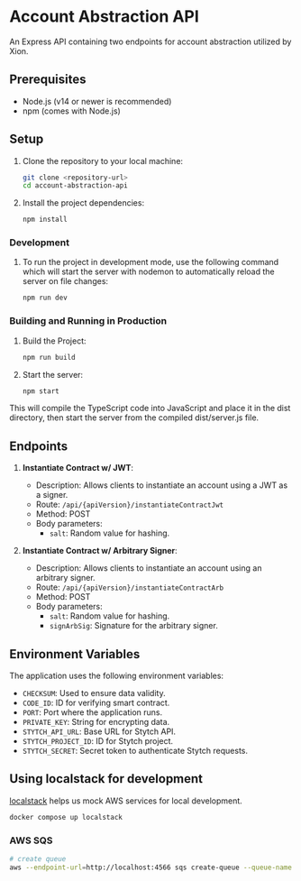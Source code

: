 # Account Abstraction API

An Express API containing two endpoints for account abstraction utilized by Xion.

## Prerequisites

- Node.js (v14 or newer is recommended)
- npm (comes with Node.js)



## Setup

1. Clone the repository to your local machine:
   ```bash
   git clone <repository-url>
   cd account-abstraction-api
   ```

2. Install the project dependencies:
   ```bash
   npm install
   ```

### Development

1. To run the project in development mode, use the following command which will start the server with nodemon to automatically reload the server on file changes:
    ```bash
    npm run dev
    ```

### Building and Running in Production

1. Build the Project:
   ```bash
   npm run build
   ```

2. Start the server:
   ```bash
   npm start
   ```

This will compile the TypeScript code into JavaScript and place it in the dist directory, then start the server from the compiled dist/server.js file.


## Endpoints

1. **Instantiate Contract w/ JWT**:
   - Description: Allows clients to instantiate an account using a JWT as a signer.
   - Route: `/api/{apiVersion}/instantiateContractJwt`
   - Method: POST
   - Body parameters: 
     - `salt`: Random value for hashing.

2. **Instantiate Contract w/ Arbitrary Signer**:
   - Description: Allows clients to instantiate an account using an arbitrary signer.
   - Route: `/api/{apiVersion}/instantiateContractArb`
   - Method: POST
   - Body parameters: 
     -  `salt`: Random value for hashing.
     -  `signArbSig`: Signature for the arbitrary signer.

## Environment Variables

The application uses the following environment variables:

- `CHECKSUM`: Used to ensure data validity.
- `CODE_ID`: ID for verifying smart contract.
- `PORT`: Port where the application runs.
- `PRIVATE_KEY`: String for encrypting data.
- `STYTCH_API_URL`: Base URL for Stytch API.
- `STYTCH_PROJECT_ID`: ID for Stytch project.
- `STYTCH_SECRET`: Secret token to authenticate Stytch requests.

## Using localstack for development

[localstack](https://github.com/localstack/localstack) helps us mock AWS services for local development.

```bash
docker compose up localstack
```

### AWS SQS

```bash
# create queue
aws --endpoint-url=http://localhost:4566 sqs create-queue --queue-name aa-api-jwt-create
```